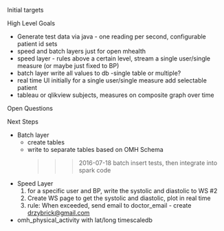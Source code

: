 Initial targets

High Level Goals
+ Generate test data via java - one reading per second, configurable patient id sets
+ speed and batch layers just for open mhealth
+ speed layer - 
	rules above a certain level, 
	stream a single user/single measure (or maybe just fixed to BP)
+ batch layer
	write all values to db -single table or multiple?
+ real time UI
	initially for a single user/single measure
	add selectable patient
+ tableau or qlikview
	subjects, measures on composite graph over time
	
Open Questions



Next Steps

+ Batch layer
	+ create tables
	+ write to separate tables based on OMH Schema
		>>> 2016-07-18 batch insert tests, then integrate into spark code
+ Speed Layer
	1. for a specific user and BP, write the systolic and diastolic to WS #2
	2. Create WS page to get the systolic and diastolic, plot in real time
	3. rule: When exceeded, send email to doctor_email - create drzybrick@gmail.com
+ omh_physical_activity with lat/long
	timescaledb
	
